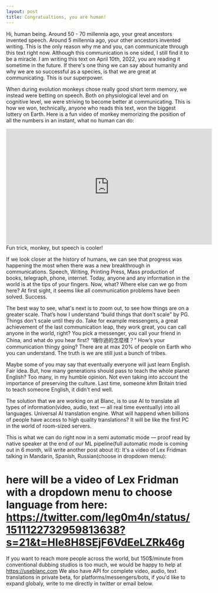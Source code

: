 ```yaml
---
layout: post
title: Congratualtions, you are human! 
---
```


Hi, human being. Around 50 - 70 millennia ago, your great ancestors invented speech. Around 5 millennia ago, your other ancestors invented writing. This is the only reason why me and you, can communicate through this text right now. Although this communication is one sided, I still find it to be a miracle. I am writing this text on April 10th, 2022, you are reading it sometime in the future. If there's one thing we can say about humanity and why we are so successful as a species, is that we are great at communicating. This is our superpower.

When during evolution monkeys chose really good short term memory, we instead were betting on speech. Both on physiological level and on cognitive level, we were striving to become better at communicating. This is how we won, technically, anyone who reads this text, won the biggest lottery on Earth. Here is a fun video of monkey memorizing the position of all the numbers in an instant, what no human can do:

<iframe width="560" height="315" src="https://www.youtube.com/embed/ravykEih1rE" title="YouTube video player" frameborder="0" allow="accelerometer; autoplay; clipboard-write; encrypted-media; gyroscope; picture-in-picture" allowfullscreen></iframe>
Fun trick, monkey, but speech is cooler!

If we look closer at the history of humans, we can see that progress was happening the most when there was a new breakthrough in communications. Speech, Writing, Printing Press, Mass production of books, telegraph, phone, internet. Today, anyone and any information in the world is at the tips of your fingers. Now, what? Where else can we go from here? At first sight, it seems like all communication problems have been solved. Success.

The best way to see, what's next is to zoom out, to see how things are on a greater scale. That’s how I understand “build things that don’t scale” by PG. Things don't scale until they do. Take for example messengers, a great achievement of the last communication leap, they work great, you can call anyone in the world, right? You pick a messenger, you call your friend in China, and what do you hear first? “嗨你過的怎麼樣？” How’s your communication thingy going? There are at max 20% of people on Earth who you can understand. The truth is we are still just a bunch of tribes.

Maybe some of you may say that eventually everyone will just learn English. Fair idea. But, how many generations should pass to teach the whole planet English? Too many, in my humble opinion. Not even taking into account the importance of preserving the culture. Last time, someone *khm* Britain tried to teach someone English, it didn't end well. 

The solution that we are working on at Blanc, is to use AI to translate all types of information(video, audio, text — all real time eventually) into all languages. Universal AI translation engine. What will happend when billions of people have access to high quality translations? It will be like the first PC in the world of room-sized servers. 

This is what we can do right now in a semi automatic mode — proof read by native speaker at the end of our ML pipeline(full automatic mode is coming out in 6 month, will write another post about it):
It's a video of Lex Fridman talking in Mandarin, Spanish, Russian(choose in dropdown menu):
# here will be a video of Lex Fridman with a dropdown menu to choose language from here: https://twitter.com/leg0m4n/status/1511122732959813638?s=21&t=HIe8H8SEjF6VdEeLZRk46g

If you want to reach more people across the world, but 150$/minute from conventional dubbing studios is too much, we would be happy to help at https://useblanc.com
We also have API for complete video, audio, text translations in private beta, for platforms/messengers/bots, if you'd like to expand globaly, write to me directly in twitter or email below.






